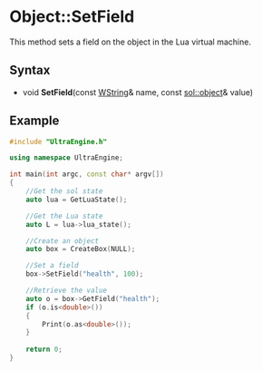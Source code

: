 # Object::SetField

This method sets a field on the object in the Lua virtual machine.

## Syntax

- void **SetField**(const [WString](WString.md)& name, const [sol::object](https://sol2.readthedocs.io/en/latest/api/object.html)& value)

## Example

```c++
#include "UltraEngine.h"

using namespace UltraEngine;

int main(int argc, const char* argv[])
{
    //Get the sol state
    auto lua = GetLuaState();

    //Get the Lua state
    auto L = lua->lua_state();

    //Create an object
    auto box = CreateBox(NULL);

    //Set a field
    box->SetField("health", 100);

    //Retrieve the value
    auto o = box->GetField("health");
    if (o.is<double>())
    {
        Print(o.as<double>());
    }
    
    return 0;
}
